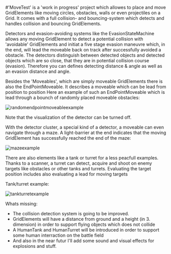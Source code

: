 #'MoveTest' is a 'work in progress' project which allowes to place and move GridElements like moving circles, obstacles, walls or even projectiles on a Grid. 
It comes with a full collision- and bouncing-system which detects and handles collision and bouncing GridElements.

Detectors and evasion-avoiding systems like the EvasionStateMachine allows any moving GridElement to detect a potential collision with 'avoidable' GridElements 
and initiat a five stage evasion maneuvre which, in the end, will lead the moveable back on track after successfully avoided a obstacle.
The detectors distinguish between detected objects and detected objects which are so close, that they are in potential collision course (evasion).
Therefore you can defines detecting distance & angle as well as an evasion distance and angle.

Besides the 'Moveables', which are simply moveable GridElements there is also the EndPointMoveable. It describes a moveable which can be lead from position to position
Here an example of such an EndPointMoveable which is lead through a bounch of randomly placed moveable obstacles:

![randomendpointmoveableexample](https://user-images.githubusercontent.com/29772244/85270834-34056500-b47a-11ea-9da2-bdacbcb86ed7.png)

Note that the visualization of the detector can be turned off.

With the detector cluster, a special kind of a detector, a moveable can even navigate through a maze. A light-barrier at the end indicates that the moving GridElement has successfully reached the end of the maze:

![mazeexample](https://user-images.githubusercontent.com/29772244/85270831-32d43800-b47a-11ea-87c5-36b7f4077822.png)

There are also elements like a tank or turret for a less peacfull examples. Thanks to a scanner, a turret can detect, acquire and shoot on enemy targets like obstacles 
or other tanks and turrets. Evaluating the target position includes also evaluating a lead for moving targets

Tank/turret example:

![tankturretexample](https://user-images.githubusercontent.com/29772244/85270835-34056500-b47a-11ea-82dc-aa66d41c5e68.png)

Whats missing:
- The collision detection system is going to be improved.
- GridElements will have a distance from ground and a height (in 3. dimension) in order to support flying objects which does not collide
- A HumanTank and HumanTurret will be introduced in order to support some human interraction on the battle field
- And also in the near futur I'll add some sound and visual effects for explosions and stuff.


